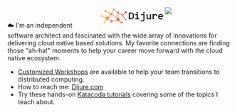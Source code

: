 <img align="right" width="150" src="https://www.dijure.com/images/company/avatar.png">

<img align="right" width="150" src="assets/dijure-logo-light.png">

<br>:cloud: I'm an independent software architect and fascinated with the wide array of innovations for delivering cloud native based solutions. My favorite connections are finding those "ah-ha!" moments to help your career move forward with the cloud native ecosystem.

- [Customized Workshops](https://www.dijure.com/services) are available to help your team transitions to distributed computing.
- How to reach me: [Dijure.com](https://www.dijure.com/contact)
- Try these hands-on [Katacoda tutorials](https://katacoda.com/javajon) covering some of the topics I teach about.
